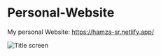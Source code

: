 # Personal-Website
My personal Website: https://hamza-sr.netlify.app/

![Title screen](https://hamza-sr.netlify.app/Capture%20Website%20homepage.PNG)
